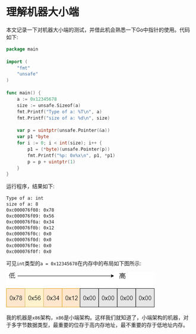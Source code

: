# 理解机器大小端

本文记录一下对机器大小端的测试，并借此机会熟悉一下Go中指针的使用。代码如下:

```Go
package main

import (
	"fmt"
	"unsafe"
)

func main() {
	a := 0x12345678
	size := unsafe.Sizeof(a)
	fmt.Printf("Type of a: %T\n", a)
	fmt.Printf("size of a: %d\n", size)

	var p = uintptr(unsafe.Pointer(&a))
	var p1 *byte
	for i := 0; i < int(size); i++ {
		p1 = (*byte)(unsafe.Pointer(p))
		fmt.Printf("%p: 0x%x\n", p1, *p1)
		p = p + uintptr(1)
	}
}

```

运行程序，结果如下:
```
Type of a: int
size of a: 8
0xc000076f08: 0x78
0xc000076f09: 0x56
0xc000076f0a: 0x34
0xc000076f0b: 0x12
0xc000076f0c: 0x0
0xc000076f0d: 0x0
0xc000076f0e: 0x0
0xc000076f0f: 0x0

```

可见`int`类型的`a = 0x12345678`在内存中的布局如下图所示:


![endian](./endian.png)


我的机器是`x86`架构，`x86`是小端架构。这样我们就知道了，小端架构的机器，对于多字节数据类型，最重要的位存于高内存地址，最不重要的存于低地址内存。

